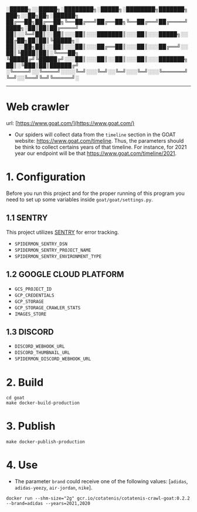 
░█████╗░░█████╗░████████╗░█████╗░████████╗███████╗███╗░░██╗██╗░██████╗
██╔══██╗██╔══██╗╚══██╔══╝██╔══██╗╚══██╔══╝██╔════╝████╗░██║██║██╔════╝
██║░░╚═╝██║░░██║░░░██║░░░███████║░░░██║░░░█████╗░░██╔██╗██║██║╚█████╗░
██║░░██╗██║░░██║░░░██║░░░██╔══██║░░░██║░░░██╔══╝░░██║╚████║██║░╚═══██╗
╚█████╔╝╚█████╔╝░░░██║░░░██║░░██║░░░██║░░░███████╗██║░╚███║██║██████╔╝
░╚════╝░░╚════╝░░░░╚═╝░░░╚═╝░░╚═╝░░░╚═╝░░░╚══════╝╚═╝░░╚══╝╚═╝╚═════╝░


--------------------------------------------------------------------------

# Web crawler

url: [https://www.goat.com/](https://www.goat.com/)

- Our spiders will collect data from the `timeline` section in the GOAT website: https://www.goat.com/timeline. Thus, the parameters should be think to collect certains years of that timeline. For instance, for 2021 year our endpoint will be that https://www.goat.com/timeline/2021.

# 1. Configuration
Before you run this project and for the proper running of this program you need to set up some variables inside `goat/goat/settings.py`.

## 1.1 SENTRY
This project utilizes [SENTRY](https://sentry.io/) for error tracking.

- `SPIDERMON_SENTRY_DSN`
- `SPIDERMON_SENTRY_PROJECT_NAME`
- `SPIDERMON_SENTRY_ENVIRONMENT_TYPE`

## 1.2 GOOGLE CLOUD PLATFORM

- `GCS_PROJECT_ID` 
- `GCP_CREDENTIALS`
- `GCP_STORAGE`
- `GCP_STORAGE_CRAWLER_STATS`
- `IMAGES_STORE`

## 1.3 DISCORD
- `DISCORD_WEBHOOK_URL`
- `DISCORD_THUMBNAIL_URL`
- `SPIDERMON_DISCORD_WEBHOOK_URL`

# 2. Build

```shell
cd goat
make docker-build-production
```
# 3. Publish

```shell
make docker-publish-production
```

# 4. Use
- The parameter `brand` could receive one of the following values: [`adidas`, `adidas-yeezy`, `air-jordan`, `nike`].

```shell
docker run --shm-size="2g" gcr.io/cotatenis/cotatenis-crawl-goat:0.2.2 --brand=adidas --years=2021,2020
```
